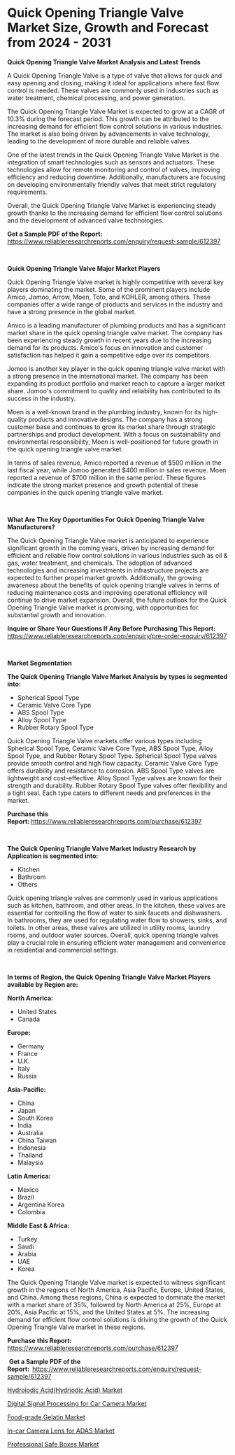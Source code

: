 <p><h1>Quick Opening Triangle Valve Market Size, Growth and Forecast from 2024 - 2031</h1></p><p><strong>Quick Opening Triangle Valve Market Analysis and Latest Trends</strong></p>
<p><p>A Quick Opening Triangle Valve is a type of valve that allows for quick and easy opening and closing, making it ideal for applications where fast flow control is needed. These valves are commonly used in industries such as water treatment, chemical processing, and power generation.</p><p>The Quick Opening Triangle Valve Market is expected to grow at a CAGR of 10.3% during the forecast period. This growth can be attributed to the increasing demand for efficient flow control solutions in various industries. The market is also being driven by advancements in valve technology, leading to the development of more durable and reliable valves.</p><p>One of the latest trends in the Quick Opening Triangle Valve Market is the integration of smart technologies such as sensors and actuators. These technologies allow for remote monitoring and control of valves, improving efficiency and reducing downtime. Additionally, manufacturers are focusing on developing environmentally friendly valves that meet strict regulatory requirements.</p><p>Overall, the Quick Opening Triangle Valve Market is experiencing steady growth thanks to the increasing demand for efficient flow control solutions and the development of advanced valve technologies.</p></p>
<p><strong>Get a Sample PDF of the Report:&nbsp;</strong> <a href="https://www.reliableresearchreports.com/enquiry/request-sample/612397">https://www.reliableresearchreports.com/enquiry/request-sample/612397</a></p>
<p>&nbsp;</p>
<p><strong>Quick Opening Triangle Valve Major Market Players</strong></p>
<p><p>Quick Opening Triangle Valve market is highly competitive with several key players dominating the market. Some of the prominent players include Amico, Jomoo, Arrow, Moen, Toto, and KOHLER, among others. These companies offer a wide range of products and services in the industry and have a strong presence in the global market.</p><p>Amico is a leading manufacturer of plumbing products and has a significant market share in the quick opening triangle valve market. The company has been experiencing steady growth in recent years due to the increasing demand for its products. Amico's focus on innovation and customer satisfaction has helped it gain a competitive edge over its competitors.</p><p>Jomoo is another key player in the quick opening triangle valve market with a strong presence in the international market. The company has been expanding its product portfolio and market reach to capture a larger market share. Jomoo's commitment to quality and reliability has contributed to its success in the industry.</p><p>Moen is a well-known brand in the plumbing industry, known for its high-quality products and innovative designs. The company has a strong customer base and continues to grow its market share through strategic partnerships and product development. With a focus on sustainability and environmental responsibility, Moen is well-positioned for future growth in the quick opening triangle valve market.</p><p>In terms of sales revenue, Amico reported a revenue of $500 million in the last fiscal year, while Jomoo generated $400 million in sales revenue. Moen reported a revenue of $700 million in the same period. These figures indicate the strong market presence and growth potential of these companies in the quick opening triangle valve market.</p></p>
<p>&nbsp;</p>
<p><strong>What Are The Key Opportunities For Quick Opening Triangle Valve Manufacturers?</strong></p>
<p><p>The Quick Opening Triangle Valve market is anticipated to experience significant growth in the coming years, driven by increasing demand for efficient and reliable flow control solutions in various industries such as oil & gas, water treatment, and chemicals. The adoption of advanced technologies and increasing investments in infrastructure projects are expected to further propel market growth. Additionally, the growing awareness about the benefits of quick opening triangle valves in terms of reducing maintenance costs and improving operational efficiency will continue to drive market expansion. Overall, the future outlook for the Quick Opening Triangle Valve market is promising, with opportunities for substantial growth and innovation.</p></p>
<p><strong>Inquire or Share Your Questions If Any Before Purchasing This Report:</strong> <a href="https://www.reliableresearchreports.com/enquiry/pre-order-enquiry/612397">https://www.reliableresearchreports.com/enquiry/pre-order-enquiry/612397</a></p>
<p>&nbsp;</p>
<p><strong>Market Segmentation</strong></p>
<p><strong>The Quick Opening Triangle Valve Market Analysis by types is segmented into:</strong></p>
<p><ul><li>Spherical Spool Type</li><li>Ceramic Valve Core Type</li><li>ABS Spool Type</li><li>Alloy Spool Type</li><li>Rubber Rotary Spool Type</li></ul></p>
<p><p>Quick Opening Triangle Valve markets offer various types including Spherical Spool Type, Ceramic Valve Core Type, ABS Spool Type, Alloy Spool Type, and Rubber Rotary Spool Type. Spherical Spool Type valves provide smooth control and high flow capacity. Ceramic Valve Core Type offers durability and resistance to corrosion. ABS Spool Type valves are lightweight and cost-effective. Alloy Spool Type valves are known for their strength and durability. Rubber Rotary Spool Type valves offer flexibility and a tight seal. Each type caters to different needs and preferences in the market.</p></p>
<p><strong>Purchase this Report:&nbsp;</strong><a href="https://www.reliableresearchreports.com/purchase/612397">https://www.reliableresearchreports.com/purchase/612397</a></p>
<p>&nbsp;</p>
<p><strong>The Quick Opening Triangle Valve Market Industry Research by Application is segmented into:</strong></p>
<p><ul><li>Kitchen</li><li>Bathroom</li><li>Others</li></ul></p>
<p><p>Quick opening triangle valves are commonly used in various applications such as kitchen, bathroom, and other areas. In the kitchen, these valves are essential for controlling the flow of water to sink faucets and dishwashers. In bathrooms, they are used for regulating water flow to showers, sinks, and toilets. In other areas, these valves are utilized in utility rooms, laundry rooms, and outdoor water sources. Overall, quick opening triangle valves play a crucial role in ensuring efficient water management and convenience in residential and commercial settings.</p></p>
<p>&nbsp;</p>
<p><strong>In terms of Region, the Quick Opening Triangle Valve Market Players available by Region are:</strong></p>
<p>
    <p> <strong> North America: </strong>
        <ul>
            <li>United States</li>
            <li>Canada</li>
        </ul>
        </p> 
    <p> <strong> Europe: </strong>
        <ul>
            <li>Germany</li>
            <li>France</li>
            <li>U.K.</li>
            <li>Italy</li>
            <li>Russia</li>
        </ul>
        </p> 
    <p> <strong> Asia-Pacific: </strong>
        <ul>
            <li>China</li>
            <li>Japan</li>
            <li>South Korea</li>
            <li>India</li>
            <li>Australia</li>
            <li>China Taiwan</li>
            <li>Indonesia</li>
            <li>Thailand</li>
            <li>Malaysia</li>
        </ul>
        </p> 
    <p> <strong> Latin America: </strong>
        <ul>
            <li>Mexico</li>
            <li>Brazil</li>
            <li>Argentina Korea</li>
            <li>Colombia</li>
        </ul>
        </p> 
    <p> <strong> Middle East & Africa: </strong>
        <ul>
            <li>Turkey</li>
            <li>Saudi</li>
            <li>Arabia</li>
            <li>UAE</li>
            <li>Korea</li>
        </ul>
    </p>
    </p>
<p><p>The Quick Opening Triangle Valve market is expected to witness significant growth in the regions of North America, Asia Pacific, Europe, United States, and China. Among these regions, China is expected to dominate the market with a market share of 35%, followed by North America at 25%, Europe at 20%, Asia Pacific at 15%, and the United States at 5%. The increasing demand for efficient flow control solutions is driving the growth of the Quick Opening Triangle Valve market in these regions.</p></p>
<p><strong>Purchase this Report: </strong><a href="https://www.reliableresearchreports.com/purchase/612397">https://www.reliableresearchreports.com/purchase/612397</a></p>
<p>&nbsp;<strong>Get a Sample PDF of the Report:&nbsp;&nbsp;</strong><a href="https://www.reliableresearchreports.com/enquiry/request-sample/612397">https://www.reliableresearchreports.com/enquiry/request-sample/612397</a></p>
<p><strong></strong></p>
<p><p><a href="https://nifty-kite-d51.notion.site/Hydroiodic-Acid-Hydriodic-Acid-Market-Size-2024-2031-Global-Industrial-Analysis-Key-Geographical-477453427129431f8a978b53b306b698">Hydroiodic Acid(Hydriodic Acid) Market</a></p><p><a href="https://view.publitas.com/reportprime-1/digital-signal-processing-for-car-camera-market-size-evaluating-its-market-trends-growth-and-projections-2024-2031/">Digital Signal Processing for Car Camera Market</a></p><p><a href="https://five-trouble-98a.notion.site/Food-grade-Gelatin-Market-Research-Report-The-Key-To-Successful-Business-Strategy-Forecasted-for-Pe-bb1e49a3ae9046b3811697f3800e7853">Food-grade Gelatin Market</a></p><p><a href="https://view.publitas.com/reportprime-1/global-in-car-camera-lens-for-adas-market-size-and-market-trends-insights-and-projections-from-2024-to-2031/">In-car Camera Lens for ADAS Market</a></p><p><a href="https://ivy-potential-64b.notion.site/Professional-Safe-Boxes-Market-Provides-a-Comprehensive-Analysis-Including-a-Macro-Overview-of-the-M-20e7f2bda55b4768806b59a43013d5c7">Professional Safe Boxes Market</a></p></p>